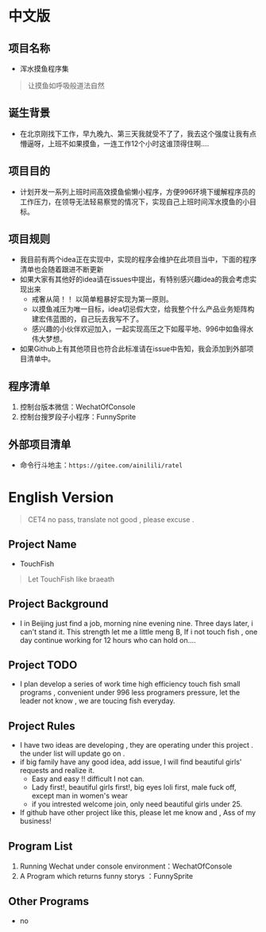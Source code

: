 # 中文版

## 项目名称
- 浑水摸鱼程序集
> 让摸鱼如呼吸般道法自然

## 诞生背景
- 在北京刚找下工作，早九晚九、第三天我就受不了了，我去这个强度让我有点懵逼呀，上班不如果摸鱼，一连工作12个小时这谁顶得住啊....

## 项目目的
- 计划开发一系列上班时间高效摸鱼偷懒小程序，方便996环境下缓解程序员的工作压力，在领导无法轻易察觉的情况下，实现自己上班时间浑水摸鱼的小目标。

## 项目规则
- 我目前有两个idea正在实现中，实现的程序会维护在此项目当中，下面的程序清单也会随着跟进不断更新
- 如果大家有其他好的idea请在issues中提出，有特别感兴趣idea的我会考虑实现出来
    - 戒奢从简！！ 以简单粗暴好实现为第一原则。
    - 以摸鱼减压为唯一目标，idea切忌假大空，给我整个什么产品业务矩阵构建宏伟蓝图的，自己玩去我写不了。
    - 感兴趣的小伙伴欢迎加入，一起实现高压之下如履平地、996中如鱼得水伟大梦想。
- 如果Github上有其他项目也符合此标准请在issue中告知，我会添加到外部项目清单中。

## 程序清单
1. 控制台版本微信：WechatOfConsole
2. 控制台搜罗段子小程序：FunnySprite

## 外部项目清单
- 命令行斗地主：`https://gitee.com/ainilili/ratel`

# English Version
> CET4 no pass, translate not good , please excuse .
## Project Name
- TouchFish
> Let TouchFish like braeath

## Project Background
- I in Beijing just find a job, morning nine evening nine. Three days later, i can't stand it. This strength let me a little meng B, If i not touch fish , one day continue working for 12 hours who can hold on....   

## Project TODO
- I plan develop a series of work time high efficiency touch fish small programs , convenient under 996 less programers pressure, let the leader not know , we are toucing fish everyday.  

## Project Rules
- I have two ideas are developing , they are operating under this project . the under list will update go on .
- if big family have any good idea, add issue, I will find beautiful girls' requests and realize it.  
    - Easy and easy !! difficult I not can.
    - Lady first!, beautiful girls first!, big eyes loli first, male fuck off, except man in women's wear
    - if you intrested welcome join, only need beautiful girls under 25.
- If github have other project like this, please let me know and , Ass of my business!

## Program List
1. Running Wechat under console environment：WechatOfConsole
2. A Program which returns funny storys ：FunnySprite

## Other Programs
- no

